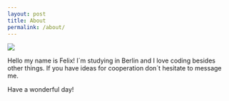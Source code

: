 ```yaml
---
layout: post
title: About
permalink: /about/
---
```



<img align="center" src="/wp-content/uploads/2021/08/cropped-johnny-automatic-NPS-map-pictographs-part-100-270x270.png" />

Hello my name is Felix! I´m studying in Berlin and I love coding besides other things. If you have ideas for cooperation don´t hesitate to message me.

Have a wonderful day!